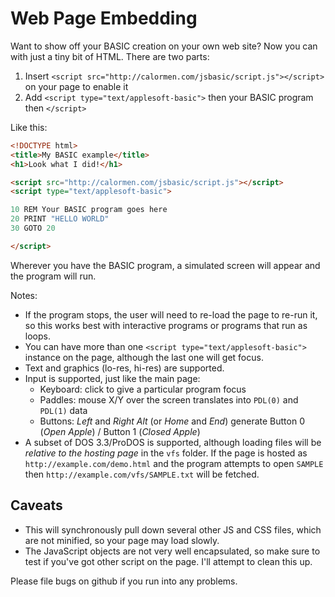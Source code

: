 Web Page Embedding
==================

Want to show off your BASIC creation on your own web site? Now you can with just a tiny bit of HTML.
There are two parts:
 1. Insert `<script src="http://calormen.com/jsbasic/script.js"></script>` on your page to enable it
 2. Add `<script type="text/applesoft-basic">` then your BASIC program then `</script>`

Like this:
```html
<!DOCTYPE html>
<title>My BASIC example</title>
<h1>Look what I did!</h1>

<script src="http://calormen.com/jsbasic/script.js"></script>
<script type="text/applesoft-basic">

10 REM Your BASIC program goes here
20 PRINT "HELLO WORLD"
30 GOTO 20

</script>
```

Wherever you have the BASIC program, a simulated screen will appear and the program will run.

Notes:

* If the program stops, the user will need to re-load the page to re-run it, so this works best with interactive programs or programs that run as loops.
* You can have more than one `<script type="text/applesoft-basic">` instance on the page, although the last one will get focus.
* Text and graphics (lo-res, hi-res) are supported.
* Input is supported, just like the main page:
  * Keyboard: click to give a particular program focus
  * Paddles: mouse X/Y over the screen translates into `PDL(0)` and `PDL(1)` data
  * Buttons: *Left* and *Right Alt* (or *Home* and *End*) generate Button 0 (*Open Apple*) / Button 1 (*Closed Apple*)
* A subset of DOS 3.3/ProDOS is supported, although loading files will be *relative to the hosting page* in the `vfs` folder. If the page is hosted as `http://example.com/demo.html` and the program attempts to open `SAMPLE` then `http://example.com/vfs/SAMPLE.txt` will be fetched.

Caveats
-------
* This will synchronously pull down several other JS and CSS files, which are not minified, so your page may load slowly.
* The JavaScript objects are not very well encapsulated, so make sure to test if you've got other script on the page. I'll attempt to clean this up.

Please file bugs on github if you run into any problems.
